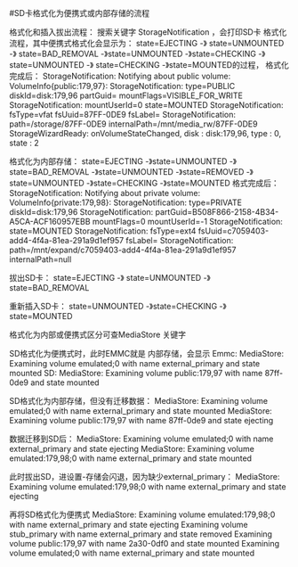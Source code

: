 #SD卡格式化为便携式或内部存储的流程

格式化和插入拔出流程：
搜索关键字  StorageNotification ，会打印SD卡 格式化流程，其中便携式格式化会显示为：
state=EJECTING -》 state=UNMOUNTED -》 state=BAD_REMOVAL -》state=UNMOUNTED -》state=CHECKING -》state=UNMOUNTED -》 state=CHECKING -》state=MOUNTED的过程， 格式化完成后：
StorageNotification: Notifying about public volume: VolumeInfo{public:179,97}:
StorageNotification:     type=PUBLIC diskId=disk:179,96 partGuid= mountFlags=VISIBLE_FOR_WRITE 
StorageNotification:     mountUserId=0 state=MOUNTED 
StorageNotification:     fsType=vfat fsUuid=87FF-0DE9 fsLabel= 
StorageNotification:     path=/storage/87FF-0DE9 internalPath=/mnt/media_rw/87FF-0DE9 
StorageWizardReady: onVolumeStateChanged, disk : disk:179,96, type : 0, state : 2

格式化为内部存储：
state=EJECTING -》state=UNMOUNTED -》state=BAD_REMOVAL -》state=UNMOUNTED -》state=REMOVED -》state=UNMOUNTED -》state=CHECKING -》state=MOUNTED 
格式完成后：
StorageNotification: Notifying about private volume: VolumeInfo{private:179,98}:
StorageNotification:     type=PRIVATE diskId=disk:179,96 
StorageNotification:     partGuid=B508F866-2158-4B34-A5CA-ACF160957EBB mountFlags=0 mountUserId=-1 
StorageNotification:     state=MOUNTED 
StorageNotification:     fsType=ext4 fsUuid=c7059403-add4-4f4a-81ea-291a9d1ef957 fsLabel= 
StorageNotification:     path=/mnt/expand/c7059403-add4-4f4a-81ea-291a9d1ef957 internalPath=null 



拔出SD卡：
state=EJECTING -》 state=UNMOUNTED -》 state=BAD_REMOVAL 

重新插入SD卡：
state=UNMOUNTED -》state=CHECKING -》 state=MOUNTED

格式化为内部或便携式区分可查MediaStore 关键字

SD格式化为便携式时，此时EMMC就是 内部存储，会显示
Emmc: MediaStore: Examining volume emulated;0 with name external_primary and state mounted
SD: MediaStore: Examining volume public:179,97 with name 87ff-0de9 and state mounted

SD格式化为内部存储，但没有迁移数据：
MediaStore: Examining volume emulated;0 with name external_primary and state mounted
MediaStore: Examining volume public:179,97 with name 87ff-0de9 and state ejecting

数据迁移到SD后：
MediaStore: Examining volume emulated;0 with name external_primary and state ejecting
MediaStore: Examining volume emulated:179,98;0 with name external_primary and state mounted

此时拔出SD，进设置-存储会闪退，因为缺少external_primary：
MediaStore: Examining volume emulated:179,98;0 with name external_primary and state ejecting

再将SD格式化为便携式
MediaStore: Examining volume emulated:179,98;0 with name external_primary and state ejecting
Examining volume stub_primary with name external_primary and state removed
Examining volume public:179,97 with name 2a30-0df0 and state mounted
Examining volume emulated;0 with name external_primary and state mounted
